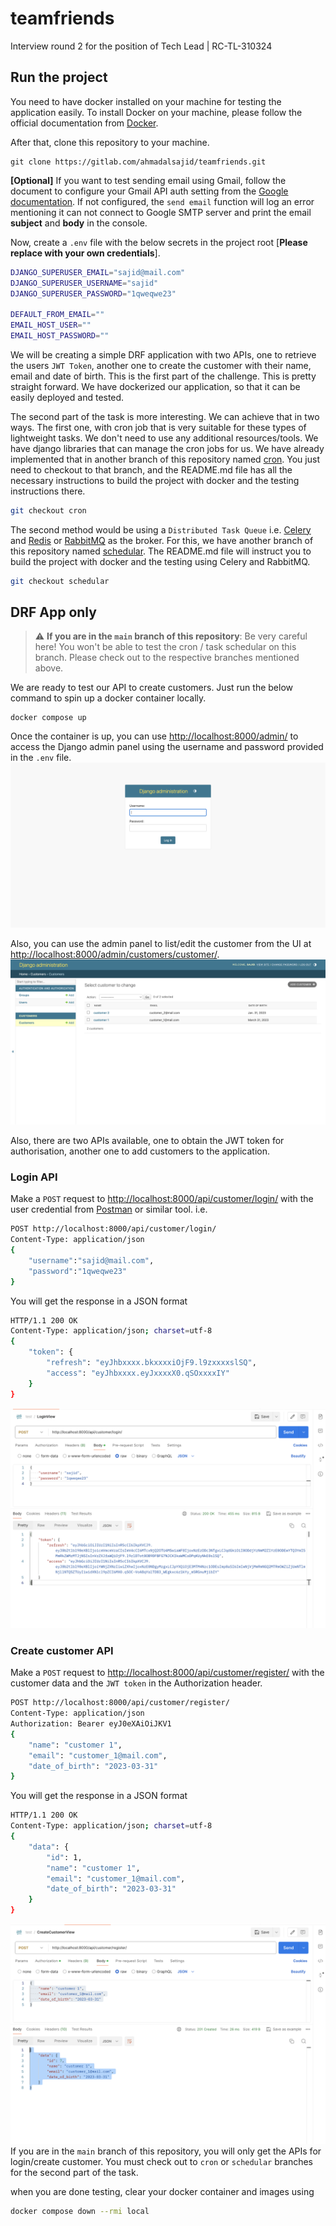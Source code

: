 # teamfriends #

Interview round 2 for the position of Tech Lead | RC-TL-310324

## Run the project ##  

You need to have docker installed on your machine for testing the application
easily. To install Docker on your machine, please follow the official
documentation from [Docker](https://docs.docker.com/engine/install/).

After that, clone this repository to your machine.

```commandline
git clone https://gitlab.com/ahmadalsajid/teamfriends.git
```

**[Optional]** If you want to test sending email using Gmail, follow the
document to configure your Gmail API auth setting from the
[Google documentation](https://developers.google.com/gmail/api/quickstart/python).
If not configured, the `send email` function will log an error mentioning it
can not connect to Google SMTP server and print the
email **subject** and **body** in the console.

Now, create a `.env` file with the below secrets in the project root
[**Please replace with your own credentials**].

```bash
DJANGO_SUPERUSER_EMAIL="sajid@mail.com"
DJANGO_SUPERUSER_USERNAME="sajid"
DJANGO_SUPERUSER_PASSWORD="1qweqwe23"

DEFAULT_FROM_EMAIL=""
EMAIL_HOST_USER=""
EMAIL_HOST_PASSWORD=""
```

We will be creating a simple DRF application with two APIs, one to retrieve the
users `JWT Token`, another one to create the customer with their name, email
and date of birth. This is the first part of the challenge. This is pretty
straight forward. We have dockerized our application, so that it can be easily
deployed and tested.

The second part of the task is more interesting. We can achieve that in two
ways. The first one, with cron job that is very suitable for these types of
lightweight tasks. We don't need to use any additional resources/tools. We
have django libraries that can manage the cron jobs for us. We have already
implemented that in another branch of this repository named
[cron](https://gitlab.com/ahmadalsajid/teamfriends/-/tree/cron). You just
need to checkout to that branch, and the README.md file has all the necessary
instructions to build the project with docker and the testing instructions there.

```bash
git checkout cron
```

The second method would be using a `Distributed Task Queue` i.e.
[Celery](https://docs.celeryq.dev/en/stable/index.html) and
[Redis](https://redis.io/) or [RabbitMQ](https://www.rabbitmq.com/)
as the broker. For this, we have another branch of this repository named
[schedular](https://gitlab.com/ahmadalsajid/teamfriends/-/tree/schedular).
The README.md file will instruct you to build the project with docker
and the testing using Celery and RabbitMQ.

```bash
git checkout schedular
```

## DRF App only ##

> :warning: **If you are in the `main` branch of this repository**: Be very
careful here! You won't be able to test the cron / task schedular on this
branch. Please check out to the respective branches mentioned above.

We are ready to test our API to create customers. Just run the below command to spin up a docker container locally.

```commandline
docker compose up
```

Once the container is up, you can use <http://localhost:8000/admin/> to access the Django admin panel using the username and password provided in the `.env` file.
![login page](/screenshots/admin_login.png)

Also, you can use the admin panel to list/edit the customer from the UI at <http://localhost:8000/admin/customers/customer/>.
![Customer list](/screenshots/list_customers.png)

Also, there are two APIs available, one to obtain the JWT token for authorisation, another one to add customers to the application.

### Login API ###

Make a `POST` request to <http://localhost:8000/api/customer/login/> with the user credential from [Postman](https://www.postman.com/) or similar tool. i.e.

```bash
POST http://localhost:8000/api/customer/login/
Content-Type: application/json
{
    "username":"sajid@mail.com",
    "password":"1qweqwe23"
}
```

You will get the response in a JSON format

```bash
HTTP/1.1 200 OK
Content-Type: application/json; charset=utf-8
{
    "token": {
        "refresh": "eyJhbxxxx.bkxxxxiOjF9.l9zxxxxslSQ",
        "access": "eyJhbxxxx.eyJxxxxX0.qSOxxxxIY"
    }
}
```

![Postman login API](/screenshots/login_api.png)

### Create customer API ###

Make a `POST` request to <http://localhost:8000/api/customer/register/> with the customer data and the `JWT token` in the Authorization header.

```bash
POST http://localhost:8000/api/customer/register/
Content-Type: application/json
Authorization: Bearer eyJ0eXAiOiJKV1
{
    "name": "customer 1",
    "email": "customer_1@mail.com",
    "date_of_birth": "2023-03-31"
}
```

You will get the response in a JSON format

```bash
HTTP/1.1 200 OK
Content-Type: application/json; charset=utf-8
{
    "data": {
        "id": 1,
        "name": "customer 1",
        "email": "customer_1@mail.com",
        "date_of_birth": "2023-03-31"
    }
}
```

![Postman create customer API](/screenshots/create_customer.png)
If you are in the `main` branch of this repository, you will only get the APIs
for login/create customer. You must check out to `cron` or `schedular` branches
for the second part of the task.

when you are done testing, clear your docker container and images using
```bash
docker compose down --rmi local
```
